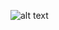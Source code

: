 ![alt text](https://www.draw.io/?lightbox=1&highlight=0000ff&edit=_blank&layers=1&nav=1&title=Modification%20des%20informations#R7Vpdk9o2FP01PG7HtmxjHrOwJDNJM22ZTJO8dLwgY7W25ZHlBfLrK2HJH5IXZMBLO%2B2%2BLLq6FtK59x4dyUzAPN2%2FJ2Ee%2F4w3MJk41mY%2FAYuJ49iW47J%2F3HKoLG7gVYYtQRvh1BhW6AeUTwpriTaw6DhSjBOK8q5xjbMMrmnHFhKCd123CCfdb83DLdQMq3WY6Nbf0YbGlTVwpo39A0TbWH6z7c%2BqnjSUzmIlRRxu8K5lAk8TMCcY0%2BpTup%2FDhIMncameW77SW0%2BMwIyaPPD5y2r%2F8eP61%2BjD8x%2Bfvm9duviye7DFOl7CpBQrnieIj1jNmR4kEMUOpUmYsdbjLkYUrvJwzbt2LO76VMTsXiChcN8yiam9hziFlByYi%2BwNBEyHbvx3DeiOdIlbgE9dRwRbBHpbD91gwT4IOIZAE2jQaKCwYVgickxYdHNuLGhI6IqGlBsjlCRznGBy9AbW8Y87U4L%2Fgq2eKBI9OpKnw2aOr9XF19XxBT3wStvt0Z0ZoLthpSiaMHnGu6fG8Hg0sI4YE%2FQDZzRkX%2F%2FI8UCseN8laJuxzmdMKU65d7Z5x9mA2XAOs8oi2Cboi8hyKSLC%2FJaIr21hsxbBZbaBfGHWwFAVuCRraJBvLIG28NSIklA4PNeEvi%2BmYpBfMOIUUI9ge93itJUhqjmLp5TMqCd0ebIAb1iyYEJjvMVZmLQzph078Nj4fMI4F%2BH9E1J6EGkRlhQzU0xTGfxbR1wG8mzEgWsYcQKTkKKX7t5189qV825vGnz73SOc8a2%2B5Ptx%2Fy4yGr%2F5yvbRs3%2FUtjbBeWMRnIxZC6TP4QvalpBUCysmjs%2BIxubJyHQTitCxB2URLu6GW9%2B%2B8La41dKhwS3tokOYtGKZdj%2BQwOzuIDkaSKtDQWEKNVBG1m2uWnh3120OMNgsNN3G5cCFqs0s6%2BqQGUMbeD91t10%2FuLNoc%2FR9%2BDeY5gkix6MVScskRETPQRLj9LksdGwj9re%2BiSIeDq%2BrMJ%2FfU9TA1tH13bHQ9TV0M6yn7mBRHAoxnMCI9mhkytXPKAKZ9e0R%2FSp6%2BOdv3M6yumot9i23xUE2Mgbm18aRN7%2FJMXijeezYks8NTJTz6kwku6nMfhC5YqzB%2BrW2Yyla2zfT2tpAga%2FQhz2dSYscqwJBG4tlQnhoueXcoRgw55l1cmqzYe4Ps1nX3zvtbwOVOUEgDE19Vmu86THF0S9TWnqlJffWmJDjZdXy30GVoIumB%2B5OlfrdzAHqgrB1dhuHBGvoJdE15FZT1mCis84Q3dCT7s2JUaT5%2BYsKcBcGZQK%2Fu7X7l1KobfvdgYAZf96KUKRGNpOyurzv3F6ERV5dkEdoz3NjPLqQfF7zdQ9fSLHTpgtpuzlduAZHAnkQKNNkAXmhH85DWvGBfC8AxsXUUTAFco9ro%2BroqMqb1tvfcOgn9f9J2JyEbVO69Uzp1r4L3Xp%2BlyRd60K29QK7K9qmb8u2QGfb%2F%2FT5y%2B7UQ1Mexucv4ww3FhT3yXBfueNy1TcoxkcyWzmXuO5YRzJtztPTZybPG%2BYPPKXqwZnxZ5Z6JrPf5FAGTK4DteK7rtzeYgO6otzk7yjOltvUsNyurC%2BgXh8ESn29UhN6kk3Vg7%2BjDvVKqQ6%2B8VCuMDz7dPqr1%2BTn%2FD3fPuU%2FTqm4%2F9TXrKaZLd%2B5nc9s07u9KzNbsmKdjqqkufjFOWs2Px2q3JsfYIGnvwE%3D)
